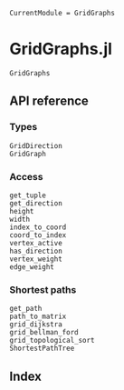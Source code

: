 ```@meta
CurrentModule = GridGraphs
```

# GridGraphs.jl

```@docs
GridGraphs
```

## API reference

### Types

```@docs
GridDirection
GridGraph
```

### Access

```@docs
get_tuple
get_direction
height
width
index_to_coord
coord_to_index
vertex_active
has_direction
vertex_weight
edge_weight
```

### Shortest paths

```@docs
get_path
path_to_matrix
grid_dijkstra
grid_bellman_ford
grid_topological_sort
ShortestPathTree
```

## Index

```@index
```